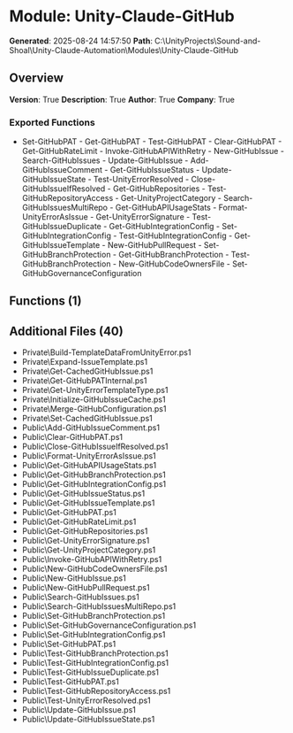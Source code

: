 # Module: Unity-Claude-GitHub

**Generated**: 2025-08-24 14:57:50
**Path**: C:\UnityProjects\Sound-and-Shoal\Unity-Claude-Automation\Modules\Unity-Claude-GitHub

## Overview
**Version**: True
**Description**: True
**Author**: True
**Company**: True

### Exported Functions
- Set-GitHubPAT - Get-GitHubPAT - Test-GitHubPAT - Clear-GitHubPAT - Get-GitHubRateLimit - Invoke-GitHubAPIWithRetry - New-GitHubIssue - Search-GitHubIssues - Update-GitHubIssue - Add-GitHubIssueComment - Get-GitHubIssueStatus - Update-GitHubIssueState - Test-UnityErrorResolved - Close-GitHubIssueIfResolved - Get-GitHubRepositories - Test-GitHubRepositoryAccess - Get-UnityProjectCategory - Search-GitHubIssuesMultiRepo - Get-GitHubAPIUsageStats - Format-UnityErrorAsIssue - Get-UnityErrorSignature - Test-GitHubIssueDuplicate - Get-GitHubIntegrationConfig - Set-GitHubIntegrationConfig - Test-GitHubIntegrationConfig - Get-GitHubIssueTemplate - New-GitHubPullRequest - Set-GitHubBranchProtection - Get-GitHubBranchProtection - Test-GitHubBranchProtection - New-GitHubCodeOwnersFile - Set-GitHubGovernanceConfiguration
## Functions (1)

## Additional Files (40)
- Private\Build-TemplateDataFromUnityError.ps1
- Private\Expand-IssueTemplate.ps1
- Private\Get-CachedGitHubIssue.ps1
- Private\Get-GitHubPATInternal.ps1
- Private\Get-UnityErrorTemplateType.ps1
- Private\Initialize-GitHubIssueCache.ps1
- Private\Merge-GitHubConfiguration.ps1
- Private\Set-CachedGitHubIssue.ps1
- Public\Add-GitHubIssueComment.ps1
- Public\Clear-GitHubPAT.ps1
- Public\Close-GitHubIssueIfResolved.ps1
- Public\Format-UnityErrorAsIssue.ps1
- Public\Get-GitHubAPIUsageStats.ps1
- Public\Get-GitHubBranchProtection.ps1
- Public\Get-GitHubIntegrationConfig.ps1
- Public\Get-GitHubIssueStatus.ps1
- Public\Get-GitHubIssueTemplate.ps1
- Public\Get-GitHubPAT.ps1
- Public\Get-GitHubRateLimit.ps1
- Public\Get-GitHubRepositories.ps1
- Public\Get-UnityErrorSignature.ps1
- Public\Get-UnityProjectCategory.ps1
- Public\Invoke-GitHubAPIWithRetry.ps1
- Public\New-GitHubCodeOwnersFile.ps1
- Public\New-GitHubIssue.ps1
- Public\New-GitHubPullRequest.ps1
- Public\Search-GitHubIssues.ps1
- Public\Search-GitHubIssuesMultiRepo.ps1
- Public\Set-GitHubBranchProtection.ps1
- Public\Set-GitHubGovernanceConfiguration.ps1
- Public\Set-GitHubIntegrationConfig.ps1
- Public\Set-GitHubPAT.ps1
- Public\Test-GitHubBranchProtection.ps1
- Public\Test-GitHubIntegrationConfig.ps1
- Public\Test-GitHubIssueDuplicate.ps1
- Public\Test-GitHubPAT.ps1
- Public\Test-GitHubRepositoryAccess.ps1
- Public\Test-UnityErrorResolved.ps1
- Public\Update-GitHubIssue.ps1
- Public\Update-GitHubIssueState.ps1


